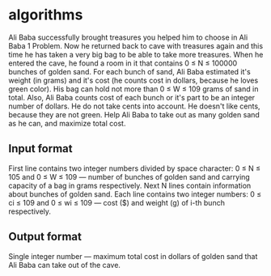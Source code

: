 # algorithms
Ali Baba successfully brought treasures you helped him to choose in Ali Baba 1 Problem. Now he returned back to cave with treasures again and this time he has taken a very big bag to be able to take more treasures.
When he entered the cave, he found a room in it that contains 0 ≤ N ≤ 100000 bunches of golden sand.
For each bunch of sand, Ali Baba estimated it's weight (in grams) and it's cost (he counts cost in dollars, because he loves green color).
His bag can hold not more than 0 ≤ W ≤ 109 grams of sand in total.
Also, Ali Baba counts cost of each bunch or it's part to be an integer number of dollars. He do not take cents into account. He doesn't like cents, because they are not green.
Help Ali Baba to take out as many golden sand as he can, and maximize total cost.

## Input format

First line contains two integer numbers divided by space character: 0 ≤ N ≤ 105 and 0 ≤ W ≤ 109 — number of bunches of golden sand and carrying capacity of a bag in grams respectively.
Next N lines contain information about bunches of golden sand. Each line contains two integer numbers: 0 ≤ ci ≤ 109 and 0 ≤ wi ≤ 109 — cost ($) and weight (g) of i-th bunch respectively.

## Output format

Single integer number — maximum total cost in dollars of golden sand that Ali Baba can take out of the cave.

